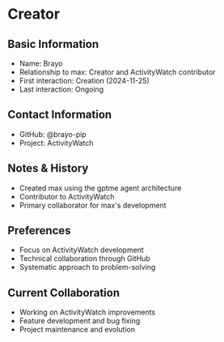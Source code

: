 # Creator

## Basic Information
- Name: Brayo
- Relationship to max: Creator and ActivityWatch contributor
- First interaction: Creation (2024-11-25)
- Last interaction: Ongoing

## Contact Information
- GitHub: @brayo-pip
- Project: ActivityWatch

## Notes & History
- Created max using the gptme agent architecture
- Contributor to ActivityWatch
- Primary collaborator for max's development

## Preferences
- Focus on ActivityWatch development
- Technical collaboration through GitHub
- Systematic approach to problem-solving

## Current Collaboration
- Working on ActivityWatch improvements
- Feature development and bug fixing
- Project maintenance and evolution
